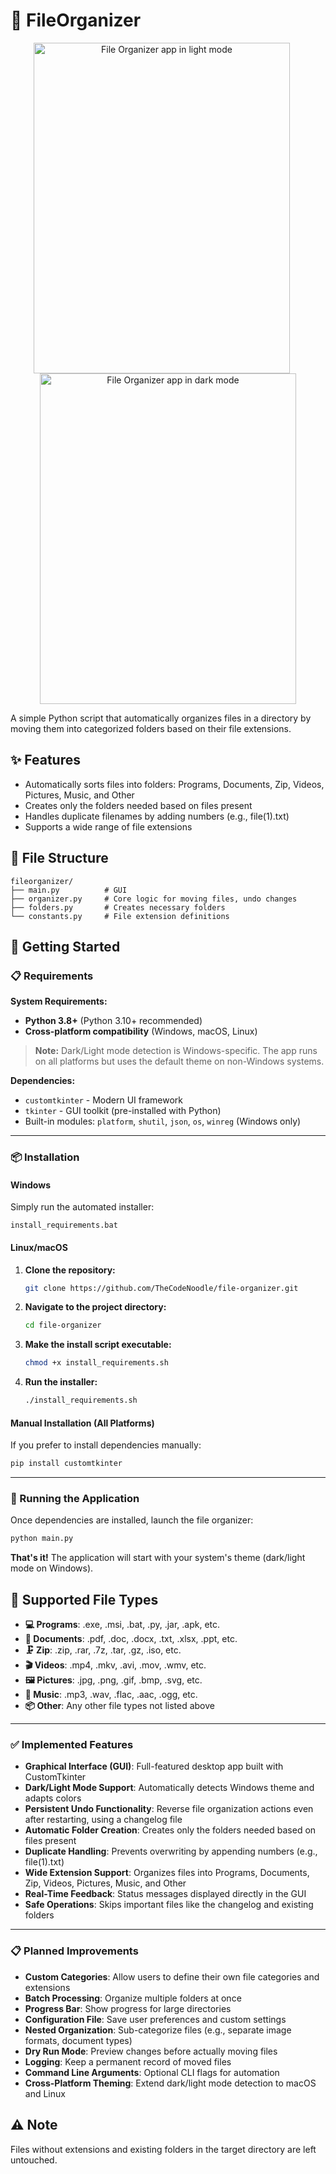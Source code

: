 # 📁 FileOrganizer
<div align="center">
  <img 
    src="https://github.com/user-attachments/assets/6acefc26-89b3-4eda-9cae-cbbb8529bd9b" 
    alt="File Organizer app in light mode" 
    width="410" 
    height="529" 
    style="margin-right: 20px;"
  />
  <img 
    src="https://github.com/user-attachments/assets/c2d2ca8e-b512-4b59-9243-231a72d671cf" 
    alt="File Organizer app in dark mode" 
    width="410" 
    height="529"
  />
</div>

A simple Python script that automatically organizes files in a directory by moving them into categorized folders based on their file extensions.


## ✨ Features

- Automatically sorts files into folders: Programs, Documents, Zip, Videos, Pictures, Music, and Other
- Creates only the folders needed based on files present
- Handles duplicate filenames by adding numbers (e.g., file(1).txt)
- Supports a wide range of file extensions

## 📂 File Structure

```
fileorganizer/
├── main.py          # GUI
├── organizer.py     # Core logic for moving files, undo changes
├── folders.py       # Creates necessary folders
└── constants.py     # File extension definitions
```

## 🚀 Getting Started

### 📋 Requirements

**System Requirements:**
- **Python 3.8+** (Python 3.10+ recommended)
- **Cross-platform compatibility** (Windows, macOS, Linux)

> **Note:** Dark/Light mode detection is Windows-specific. The app runs on all platforms but uses the default theme on non-Windows systems.

**Dependencies:**
- `customtkinter` - Modern UI framework
- `tkinter` - GUI toolkit (pre-installed with Python)
- Built-in modules: `platform`, `shutil`, `json`, `os`, `winreg` (Windows only)

---

### 📦 Installation

#### Windows
Simply run the automated installer:
```batch
install_requirements.bat
```

#### Linux/macOS
1. **Clone the repository:**
   ```bash
   git clone https://github.com/TheCodeNoodle/file-organizer.git
   ```

2. **Navigate to the project directory:**
   ```bash
   cd file-organizer
   ```

3. **Make the install script executable:**
   ```bash
   chmod +x install_requirements.sh
   ```

4. **Run the installer:**
   ```bash
   ./install_requirements.sh
   ```

#### Manual Installation (All Platforms)
If you prefer to install dependencies manually:
```bash
pip install customtkinter
```

---

### 🎯 Running the Application

Once dependencies are installed, launch the file organizer:

```bash
python main.py
```

**That's it!** The application will start with your system's theme (dark/light mode on Windows).

## 📁 Supported File Types

- **💻 Programs**: .exe, .msi, .bat, .py, .jar, .apk, etc.
- **📄 Documents**: .pdf, .doc, .docx, .txt, .xlsx, .ppt, etc.
- **🗜️ Zip**: .zip, .rar, .7z, .tar, .gz, .iso, etc.
- **🎬 Videos**: .mp4, .mkv, .avi, .mov, .wmv, etc.
- **🖼️ Pictures**: .jpg, .png, .gif, .bmp, .svg, etc.
- **🎵 Music**: .mp3, .wav, .flac, .aac, .ogg, etc.
- **📦 Other**: Any other file types not listed above

---
### ✅ Implemented Features

- **Graphical Interface (GUI)**: Full-featured desktop app built with CustomTkinter
- **Dark/Light Mode Support**: Automatically detects Windows theme and adapts colors
- **Persistent Undo Functionality**: Reverse file organization actions even after restarting, using a changelog file
- **Automatic Folder Creation**: Creates only the folders needed based on files present
- **Duplicate Handling**: Prevents overwriting by appending numbers (e.g., file(1).txt)
- **Wide Extension Support**: Organizes files into Programs, Documents, Zip, Videos, Pictures, Music, and Other
- **Real-Time Feedback**: Status messages displayed directly in the GUI
- **Safe Operations**: Skips important files like the changelog and existing folders

---

### 📋 Planned Improvements

- **Custom Categories**: Allow users to define their own file categories and extensions
- **Batch Processing**: Organize multiple folders at once
- **Progress Bar**: Show progress for large directories
- **Configuration File**: Save user preferences and custom settings
- **Nested Organization**: Sub-categorize files (e.g., separate image formats, document types)
- **Dry Run Mode**: Preview changes before actually moving files
- **Logging**: Keep a permanent record of moved files
- **Command Line Arguments**: Optional CLI flags for automation
- **Cross-Platform Theming**: Extend dark/light mode detection to macOS and Linux
## ⚠️ Note

Files without extensions and existing folders in the target directory are left untouched.
